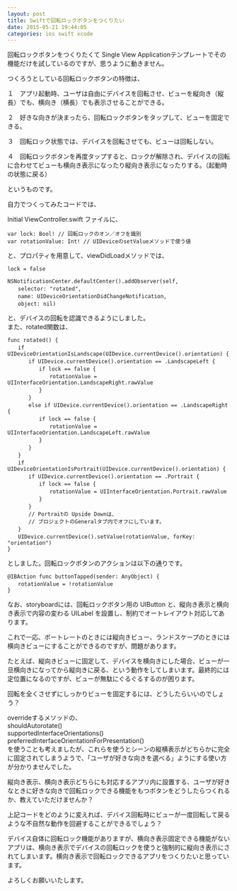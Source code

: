 ```yaml
---
layout: post
title: Swiftで回転ロックボタンをつくりたい
date: 2015-05-21 19:44:05
categories: ios swift xcode
---
```

<p>回転ロックボタンをつくりたくて Single View Applicationテンプレートでその機能だけを試しているのですが、思うように動きません。</p>

<p>つくろうとしている回転ロックボタンの特徴は、</p>

<p>１　アプリ起動時、ユーザは自由にデバイスを回転させ、ビューを縦向き（縦長）でも、横向き（横長）でも表示させることができる。</p>

<p>２　好きな向きが決まったら、回転ロックボタンをタップして、ビューを固定できる。</p>

<p>３　回転ロック状態では、デバイスを回転させても、ビューは回転しない。</p>

<p>４　回転ロックボタンを再度タップすると、ロックが解除され、デバイスの回転に合わせてビューも横向き表示になったり縦向き表示になったりする。（起動時の状態に戻る）</p>

<p>というものです。</p>

<p>自力でつくってみたコードでは、</p>

<p>Initial ViewController.swift ファイルに、</p>

```
var lock: Bool! // 回転ロックのオン／オフを識別
var rotationValue: Int! // UIDeviceのsetValueメソッドで使う値
```

<p>と、プロパティを用意して、viewDidLoadメソッドでは、</p>

```
lock = false

NSNotificationCenter.defaultCenter().addObserver(self,
　　selector: "rotated",
　　name: UIDeviceOrientationDidChangeNotification,
　　object: nil)
```

<p>と、デバイスの回転を認識できるようにしました。<br>
また、rotated関数は、</p>

```
func rotated() {
　　if UIDeviceOrientationIsLandscape(UIDevice.currentDevice().orientation) {
　　　　if UIDevice.currentDevice().orientation == .LandscapeLeft {
　　　　　　if lock == false {
　　　　　　　　rotationValue = UIInterfaceOrientation.LandscapeRight.rawValue
　　　　　　}
　　　　} 
　　　　else if UIDevice.currentDevice().orientation == .LandscapeRight {
　　　　　　if lock == false {
　　　　　　　　rotationValue = UIInterfaceOrientation.LandscapeLeft.rawValue
　　　　　　}
　　　　}
　　}
　　if UIDeviceOrientationIsPortrait(UIDevice.currentDevice().orientation) {
　　　　if UIDevice.currentDevice().orientation == .Portrait {
　　　　　　if lock == false {
　　　　　　　　rotationValue = UIInterfaceOrientation.Portrait.rawValue
　　　　　　}
　　　　}
　　　　// Portraitの Upside Downは、
　　　　// プロジェクトのGeneralタブ内でオフにしています。
　　}
　　UIDevice.currentDevice().setValue(rotationValue, forKey: "orientation")
}
```

<p>としました。回転ロックボタンのアクションは以下の通りです。</p>

```
@IBAction func buttonTapped(sender: AnyObject) {
　　rotationValue = !rotationValue
}
```

<p>なお、storyboardには、回転ロックボタン用の UIButton と、縦向き表示と横向き表示で内容の変わる UILabel を設置し、制約でオートレイアウト対応してあります。</p>

<p>これで一応、ポートレートのときには縦向きビュー、ランドスケープのときには横向きビューにすることができるのですが、問題があります。</p>

<p>たとえば、縦向きビューに固定して、デバイスを横向きにした場合、ビューが一旦横向きになってから縦向きに戻る、という動作をしてしまいます。最終的には定位置になるのですが、ビューが無駄にぐるぐるするのが困ります。</p>

<p>回転を全くさせずにしっかりビューを固定するには、どうしたらいいのでしょう？</p>

<p>overrideするメソッドの、<br>
shouldAutorotate()<br>
supportedInterfaceOrientations()<br>
preferredInterfaceOrientationForPresentation()<br>
を使うことも考えましたが、これらを使うとシーンの縦横表示がどちらかに完全に固定されてしまうようで、「ユーザが好きな向きを選べる」ようにする使い方が分かりませんでした。</p>

<p>縦向き表示、横向き表示どちらにも対応するアプリ内に設置する、ユーザが好きなときに好きな向きで回転ロックできる機能をもつボタンをどうしたらつくれるか、教えていただけませんか？</p>

<p>上記コードをどのように変えれば、デバイス回転時にビューが一度回転して戻るような不自然な動作を回避することができるでしょう？</p>

<p>デバイス自体に回転ロック機能がありますが、横向き表示固定できる機能がないアプリは、横向き表示でデバイスの回転ロックを使うと強制的に縦向き表示にされてしまいます。横向き表示で回転ロックできるアプリをつくりたいと思っています。</p>

<p>よろしくお願いいたします。</p>

